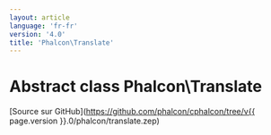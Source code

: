 ```yaml
---
layout: article
language: 'fr-fr'
version: '4.0'
title: 'Phalcon\Translate'
---
```

# Abstract class **Phalcon\Translate**

[Source sur GitHub](https://github.com/phalcon/cphalcon/tree/v{{ page.version }}.0/phalcon/translate.zep)